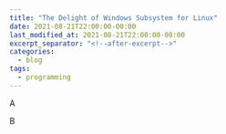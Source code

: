 ```yaml
---
title: "The Delight of Windows Subsystem for Linux"
date: 2021-08-21T22:00:00-00:00
last_modified_at: 2021-08-21T22:00:00-00:00
excerpt_separator: "<!--after-excerpt-->"
categories:
  - blog
tags:
  - programming
---
```


A

<!--after-excerpt-->

B
